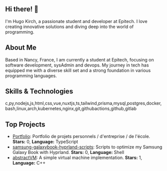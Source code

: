 ## Hi there! 👋

I'm Hugo Kirch, a passionate student and developer at Epitech. I love creating innovative solutions and diving deep into the world of programming.

## About Me

Based in Nancy, France, I am currently a student at Epitech, focusing on software development, sysAdmin and devops. My journey in tech has equipped me with a diverse skill set and a strong foundation in various programming languages.

## Skills & Technologies

c,py,nodejs,js,html,css,vue,nuxtjs,ts,tailwind,prisma,mysql,postgres,docker,bash,linux,arch,kubernetes,nginx,git,githubactions,github,gitlab

## Top Projects

- [Portfolio](https://github.com/HugoKirch/Portfolio): Portfolio de projets personnels / d'entreprise / de l'école. **Stars:** 0, **Language:** TypeScript
- [samsung-galaxybook-hyprland-scripts](https://github.com/HugoKirch/samsung-galaxybook-hyprland-scripts): Scripts to optimize my Samsung Galaxy Book with Hyprland. **Stars:** 0, **Language:** Shell
- [abstractVM](https://github.com/HugoKirch/abstractVM): A simple virtual machine implementation. **Stars:** 1, **Language:** C++
